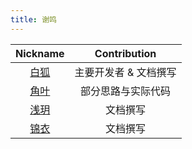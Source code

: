 ```yaml
---
title: 谢鸣
---
```


| Nickname | Contribution |
| :--------: | :--------: |
| [白狐](https://github.com/arcticfox520) | 主要开发者 & 文档撰写 |
| [角叶](https://gitee.com/hornleaf) | 部分思路与实际代码 |
| [浅玥](https://github.com/tianxuan996) | 文档撰写 |
| [锦衣](https://github.com/shijinyiA) | 文档撰写 |
